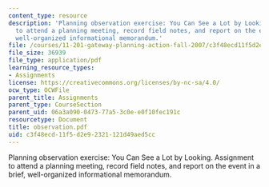 ```yaml
---
content_type: resource
description: 'Planning observation exercise: You Can See a Lot by Looking. Assignment
  to attend a planning meeting, record field notes, and report on the event in a brief,
  well-organized informational memorandum.'
file: /courses/11-201-gateway-planning-action-fall-2007/c3f48ecd11f5d2e92321121d49aed5cc_observation.pdf
file_size: 36939
file_type: application/pdf
learning_resource_types:
- Assignments
license: https://creativecommons.org/licenses/by-nc-sa/4.0/
ocw_type: OCWFile
parent_title: Assignments
parent_type: CourseSection
parent_uid: 06a3a090-0473-77a5-3c0e-e0f10fec191c
resourcetype: Document
title: observation.pdf
uid: c3f48ecd-11f5-d2e9-2321-121d49aed5cc
---
```

Planning observation exercise: You Can See a Lot by Looking. Assignment to attend a planning meeting, record field notes, and report on the event in a brief, well-organized informational memorandum.